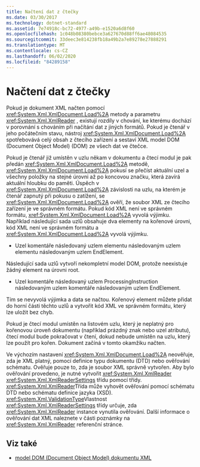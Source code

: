 ```yaml
---
title: Načtení dat z čtečky
ms.date: 03/30/2017
ms.technology: dotnet-standard
ms.assetid: 7e74918c-bc72-4977-a49b-e1520a6d8f60
ms.openlocfilehash: 1c048b08380bebce3a627670d88ff6ae48084535
ms.sourcegitcommit: 33deec3e814238fb18a49b2a7e89278e27888291
ms.translationtype: MT
ms.contentlocale: cs-CZ
ms.lasthandoff: 06/02/2020
ms.locfileid: "84289158"
---
```

# <a name="load-data-from-a-reader"></a>Načtení dat z čtečky
Pokud je dokument XML načten pomocí <xref:System.Xml.XmlDocument.Load%2A> metody a parametru <xref:System.Xml.XmlReader> , existují rozdíly v chování, ke kterému dochází v porovnání s chováním při načítání dat z jiných formátů. Pokud je čtenář v jeho počátečním stavu, nástroj <xref:System.Xml.XmlDocument.Load%2A> spotřebovává celý obsah z čtecího zařízení a sestaví XML model DOM (Document Object Model) (DOM) ze všech dat ve čtečce.  
  
 Pokud je čtenář již umístěn v uzlu někam v dokumentu a čtecí modul je pak předán <xref:System.Xml.XmlDocument.Load%2A> metodě, <xref:System.Xml.XmlDocument.Load%2A> pokusí se přečíst aktuální uzel a všechny položky na stejné úrovni až po koncovou značku, která zavírá aktuální hloubku do paměti. Úspěch v <xref:System.Xml.XmlDocument.Load%2A> závislosti na uzlu, na kterém je čtenář zapnutý při pokusu o zatížení, se <xref:System.Xml.XmlDocument.Load%2A> ověří, že soubor XML ze čtecího zařízení je ve správném formátu. Pokud kód XML není ve správném formátu, <xref:System.Xml.XmlDocument.Load%2A> vyvolá výjimku. Například následující sada uzlů obsahuje dva elementy na kořenové úrovni, kód XML není ve správném formátu a <xref:System.Xml.XmlDocument.Load%2A> vyvolá výjimku.  
  
- Uzel komentáře následovaný uzlem elementu následovaným uzlem elementu následovaným uzlem EndElement.  
  
 Následující sada uzlů vytvoří nekompletní model DOM, protože neexistuje žádný element na úrovni root.  
  
- Uzel komentáře následovaný uzlem ProcessingInstruction následovaným uzlem komentáře následovaným uzlem EndElement.  
  
 Tím se nevyvolá výjimka a data se načtou. Kořenový element můžete přidat do horní části těchto uzlů a vytvořit kód XML ve správném formátu, který lze uložit bez chyb.  
  
 Pokud je čtecí modul umístěn na listovém uzlu, který je neplatný pro kořenovou úroveň dokumentu (například prázdný znak nebo uzel atributu), čtecí modul bude pokračovat v čtení, dokud nebude umístěn na uzlu, který lze použít pro kořen. Dokument začíná v tomto okamžiku načten.  
  
 Ve výchozím nastavení <xref:System.Xml.XmlDocument.Load%2A> neověřuje, zda je XML platný, pomocí definice typu dokumentu (DTD) nebo ověřování schématu. Ověřuje pouze to, zda je soubor XML správně vytvořen. Aby bylo ověřování provedeno, je nutné vytvořit <xref:System.Xml.XmlReader> <xref:System.Xml.XmlReaderSettings> třídu pomocí třídy. <xref:System.Xml.XmlReader>Třída může vyhovět ověřování pomocí schématu DTD nebo schématu definice jazyka (XSD). <xref:System.Xml.ValidationType>Vlastnost <xref:System.Xml.XmlReaderSettings> třídy určuje, zda <xref:System.Xml.XmlReader> instance vynutila ověřování. Další informace o ověřování dat XML naleznete v části poznámky na <xref:System.Xml.XmlReader> referenční stránce.  
  
## <a name="see-also"></a>Viz také

- [model DOM (Document Object Model) dokumentu XML](xml-document-object-model-dom.md)
